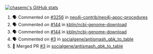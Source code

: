 [![chasemc's GitHub stats](https://github-readme-stats.vercel.app/api?username=chasemc)](https://github.com/anuraghazra/github-readme-stats)


<!--START_SECTION:activity-->
1. 🗣 Commented on [#3256](https://github.com/neo4j-contrib/neo4j-apoc-procedures/issues/3256) in [neo4j-contrib/neo4j-apoc-procedures](https://github.com/neo4j-contrib/neo4j-apoc-procedures)
2. 🗣 Commented on [#144](https://github.com/kblin/ncbi-genome-download/issues/144) in [kblin/ncbi-genome-download](https://github.com/kblin/ncbi-genome-download)
3. 🗣 Commented on [#144](https://github.com/kblin/ncbi-genome-download/issues/144) in [kblin/ncbi-genome-download](https://github.com/kblin/ncbi-genome-download)
4. 🗣 Commented on [#3](https://github.com/socialgene/antismash_gbk_to_table/issues/3) in [socialgene/antismash_gbk_to_table](https://github.com/socialgene/antismash_gbk_to_table)
5. 🎉 Merged PR [#3](https://github.com/socialgene/antismash_gbk_to_table/pull/3) in [socialgene/antismash_gbk_to_table](https://github.com/socialgene/antismash_gbk_to_table)
<!--END_SECTION:activity-->

